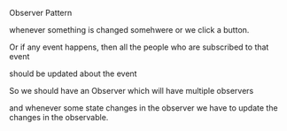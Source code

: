 Observer Pattern 

whenever something is changed somehwere or we click a button.

Or if any event happens, then all the people who are subscribed to that event

should be updated about the event 

So we should have an Observer which will have multiple observers 

and whenever some state changes in the observer we have to 
update the changes in the observable.